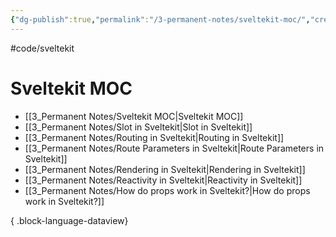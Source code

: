 ```yaml
---
{"dg-publish":true,"permalink":"/3-permanent-notes/sveltekit-moc/","created":"2023-07-24T22:36:28.391+02:00","updated":"2023-08-02T21:53:08.715+02:00"}
---
```


#code/sveltekit 

# Sveltekit MOC
- [[3_Permanent Notes/Sveltekit MOC\|Sveltekit MOC]]
- [[3_Permanent Notes/Slot in Sveltekit\|Slot in Sveltekit]]
- [[3_Permanent Notes/Routing in Sveltekit\|Routing in Sveltekit]]
- [[3_Permanent Notes/Route Parameters in Sveltekit\|Route Parameters in Sveltekit]]
- [[3_Permanent Notes/Rendering in Sveltekit\|Rendering in Sveltekit]]
- [[3_Permanent Notes/Reactivity in Sveltekit\|Reactivity in Sveltekit]]
- [[3_Permanent Notes/How do props work in Sveltekit?\|How do props work in Sveltekit?]]

{ .block-language-dataview}